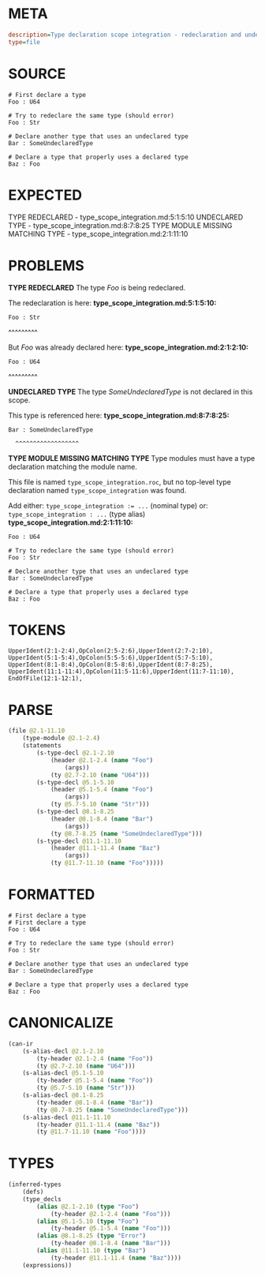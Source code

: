 # META
~~~ini
description=Type declaration scope integration - redeclaration and undeclared type errors
type=file
~~~
# SOURCE
~~~roc
# First declare a type
Foo : U64

# Try to redeclare the same type (should error)
Foo : Str

# Declare another type that uses an undeclared type
Bar : SomeUndeclaredType

# Declare a type that properly uses a declared type
Baz : Foo
~~~
# EXPECTED
TYPE REDECLARED - type_scope_integration.md:5:1:5:10
UNDECLARED TYPE - type_scope_integration.md:8:7:8:25
TYPE MODULE MISSING MATCHING TYPE - type_scope_integration.md:2:1:11:10
# PROBLEMS
**TYPE REDECLARED**
The type _Foo_ is being redeclared.

The redeclaration is here:
**type_scope_integration.md:5:1:5:10:**
```roc
Foo : Str
```
^^^^^^^^^

But _Foo_ was already declared here:
**type_scope_integration.md:2:1:2:10:**
```roc
Foo : U64
```
^^^^^^^^^


**UNDECLARED TYPE**
The type _SomeUndeclaredType_ is not declared in this scope.

This type is referenced here:
**type_scope_integration.md:8:7:8:25:**
```roc
Bar : SomeUndeclaredType
```
      ^^^^^^^^^^^^^^^^^^


**TYPE MODULE MISSING MATCHING TYPE**
Type modules must have a type declaration matching the module name.

This file is named `type_scope_integration.roc`, but no top-level type declaration named `type_scope_integration` was found.

Add either:
`type_scope_integration := ...` (nominal type)
or:
`type_scope_integration : ...` (type alias)
**type_scope_integration.md:2:1:11:10:**
```roc
Foo : U64

# Try to redeclare the same type (should error)
Foo : Str

# Declare another type that uses an undeclared type
Bar : SomeUndeclaredType

# Declare a type that properly uses a declared type
Baz : Foo
```


# TOKENS
~~~zig
UpperIdent(2:1-2:4),OpColon(2:5-2:6),UpperIdent(2:7-2:10),
UpperIdent(5:1-5:4),OpColon(5:5-5:6),UpperIdent(5:7-5:10),
UpperIdent(8:1-8:4),OpColon(8:5-8:6),UpperIdent(8:7-8:25),
UpperIdent(11:1-11:4),OpColon(11:5-11:6),UpperIdent(11:7-11:10),
EndOfFile(12:1-12:1),
~~~
# PARSE
~~~clojure
(file @2.1-11.10
	(type-module @2.1-2.4)
	(statements
		(s-type-decl @2.1-2.10
			(header @2.1-2.4 (name "Foo")
				(args))
			(ty @2.7-2.10 (name "U64")))
		(s-type-decl @5.1-5.10
			(header @5.1-5.4 (name "Foo")
				(args))
			(ty @5.7-5.10 (name "Str")))
		(s-type-decl @8.1-8.25
			(header @8.1-8.4 (name "Bar")
				(args))
			(ty @8.7-8.25 (name "SomeUndeclaredType")))
		(s-type-decl @11.1-11.10
			(header @11.1-11.4 (name "Baz")
				(args))
			(ty @11.7-11.10 (name "Foo")))))
~~~
# FORMATTED
~~~roc
# First declare a type
# First declare a type
Foo : U64

# Try to redeclare the same type (should error)
Foo : Str

# Declare another type that uses an undeclared type
Bar : SomeUndeclaredType

# Declare a type that properly uses a declared type
Baz : Foo
~~~
# CANONICALIZE
~~~clojure
(can-ir
	(s-alias-decl @2.1-2.10
		(ty-header @2.1-2.4 (name "Foo"))
		(ty @2.7-2.10 (name "U64")))
	(s-alias-decl @5.1-5.10
		(ty-header @5.1-5.4 (name "Foo"))
		(ty @5.7-5.10 (name "Str")))
	(s-alias-decl @8.1-8.25
		(ty-header @8.1-8.4 (name "Bar"))
		(ty @8.7-8.25 (name "SomeUndeclaredType")))
	(s-alias-decl @11.1-11.10
		(ty-header @11.1-11.4 (name "Baz"))
		(ty @11.7-11.10 (name "Foo"))))
~~~
# TYPES
~~~clojure
(inferred-types
	(defs)
	(type_decls
		(alias @2.1-2.10 (type "Foo")
			(ty-header @2.1-2.4 (name "Foo")))
		(alias @5.1-5.10 (type "Foo")
			(ty-header @5.1-5.4 (name "Foo")))
		(alias @8.1-8.25 (type "Error")
			(ty-header @8.1-8.4 (name "Bar")))
		(alias @11.1-11.10 (type "Baz")
			(ty-header @11.1-11.4 (name "Baz"))))
	(expressions))
~~~
